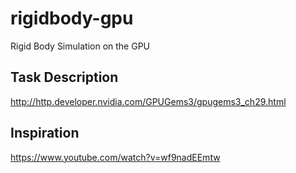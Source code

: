# rigidbody-gpu
Rigid Body Simulation on the GPU

## Task Description
http://http.developer.nvidia.com/GPUGems3/gpugems3_ch29.html

## Inspiration
https://www.youtube.com/watch?v=wf9nadEEmtw


